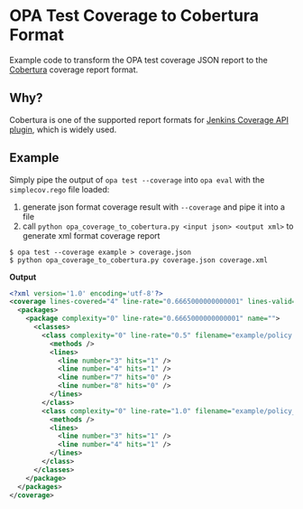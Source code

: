# OPA Test Coverage to Cobertura Format

Example code to transform the OPA test coverage JSON report to
the [Cobertura](https://github.com/cobertura/cobertura/blob/master/cobertura/src/test/resources/dtds/coverage-04.dtd) coverage report format.

## Why?

Cobertura is one of the supported report formats for
[Jenkins Coverage API plugin](https://github.com/jenkinsci/code-coverage-api-plugin), which is widely used.

## Example

Simply pipe the output of `opa test --coverage` into `opa eval` with the `simplecov.rego` file loaded:

1. generate json format coverage result with `--coverage` and pipe it into a file
2. call `python opa_coverage_to_cobertura.py <input json> <output xml>` to generate xml format coverage report
```shell
$ opa test --coverage example > coverage.json
$ python opa_coverage_to_cobertura.py coverage.json coverage.xml
```
**Output**
```xml
<?xml version='1.0' encoding='utf-8'?>
<coverage lines-covered="4" line-rate="0.6665000000000001" lines-valid="6" complexity="0" version="0.1" timestamp="1683450657055">
  <packages>
    <package complexity="0" line-rate="0.6665000000000001" name="">
      <classes>
        <class complexity="0" line-rate="0.5" filename="example/policy.rego" name="example/policy.rego">
          <methods />
          <lines>
            <line number="3" hits="1" />
            <line number="4" hits="1" />
            <line number="7" hits="0" />
            <line number="8" hits="0" />
          </lines>
        </class>
        <class complexity="0" line-rate="1.0" filename="example/policy_test.rego" name="example/policy_test.rego">
          <methods />
          <lines>
            <line number="3" hits="1" />
            <line number="4" hits="1" />
          </lines>
        </class>
      </classes>
    </package>
  </packages>
</coverage>
```
